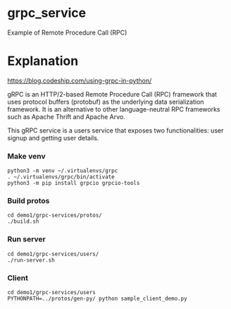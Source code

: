 # grpc_service
Example of Remote Procedure Call (RPC)

# Explanation

https://blog.codeship.com/using-grpc-in-python/

gRPC is an HTTP/2-based Remote Procedure Call (RPC) framework that uses protocol buffers (protobuf) as the underlying data serialization framework. It is an alternative to other language-neutral RPC frameworks such as Apache Thrift and Apache Arvo.

This gRPC service is a users service that exposes two functionalities: user signup and getting user details.


### Make venv 

```
python3 -m venv ~/.virtualenvs/grpc
. ~/.virtualenvs/grpc/bin/activate
python3 -m pip install grpcio grpcio-tools
```


### Build protos

```
cd demo1/grpc-services/protos/
./build.sh
```


### Run server

```
cd demo1/grpc-services/users/
./run-server.sh
```

### Client

```
cd demo1/grpc-services/users 
PYTHONPATH=../protos/gen-py/ python sample_client_demo.py
```

